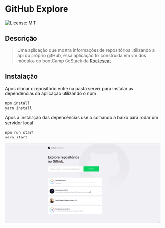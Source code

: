 # GitHub Explore

![License: MIT](https://img.shields.io/badge/License-MIT-yellow.svg)

## Descrição

> Uma aplicação que mostra informações de repositórios utilizando a api do próprio gitHub, essa aplicação foi construida em um dos módulos do bootCamp GoStack da [Rockeseat](https://rocketseat.com.br/)

## Instalação

Apos clonar o repositório entre na pasta server para instalar as dependências da aplicação utilizando o npm

```
npm install
yarn install
```

Apos a instalação das dependências use o comando a baixo para rodar um servidor local

```
npm run start
yarn start
```

![Demo](./Demo/WBdNOhLFgg.gif)

